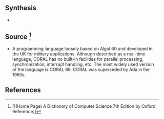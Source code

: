 ## Synthesis
- 
## Source [^1]
- A programming language loosely based on Algol 60 and developed in the UK for military applications. Although described as a real-time language, CORAL has no built-in facilities for parallel processing, synchronization, interrupt handling, etc. The most widely used version of the language is CORAL 66. CORAL was superseded by Ada in the 1980s.
## References

[^1]: [[(Home Page) A Dictionary of Computer Science 7th Edition by Oxford Reference]]